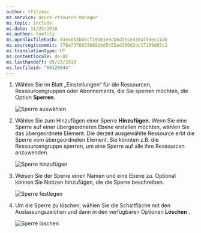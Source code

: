 ```yaml
---
author: tfitzmac
ms.service: azure-resource-manager
ms.topic: include
ms.date: 11/25/2018
ms.author: tomfitz
ms.openlocfilehash: 03e4053b65cf39101e8cb5d35ce439a759ec11d6
ms.sourcegitcommit: 778e7376853b69bbd5455ad260d2dc17109d05c1
ms.translationtype: HT
ms.contentlocale: de-DE
ms.lasthandoff: 05/23/2019
ms.locfileid: "66129044"
---
```

1. Wählen Sie im Blatt „Einstellungen“ für die Ressourcen, Ressourcengruppen oder Abonnements, die Sie sperren möchten, die Option **Sperren**.
   
      ![Sperre auswählen](./media/resource-manager-lock-resources/select-lock.png)
2. Wählen Sie zum Hinzufügen einer Sperre **Hinzufügen**. Wenn Sie eine Sperre auf einer übergeordneten Ebene erstellen möchten, wählen Sie das übergeordnete Element. Die derzeit ausgewählte Ressource erbt die Sperre vom übergeordneten Element. Sie könnten z.B. die Ressourcengruppe sperren, um eine Sperre auf alle ihre Ressourcen anzuwenden.
   
      ![Sperre hinzufügen](./media/resource-manager-lock-resources/add-lock.png) 
3. Weisen Sie der Sperre einen Namen und eine Ebene zu. Optional können Sie Notizen hinzufügen, die die Sperre beschreiben.
   
      ![Sperre festlegen](./media/resource-manager-lock-resources/set-lock.png) 
4. Um die Sperre zu löschen, wählen Sie die Schaltfläche mit den Auslassungszeichen und dann in den verfügbaren Optionen **Löschen** .
   
      ![Sperre löschen](./media/resource-manager-lock-resources/delete-lock.png) 

